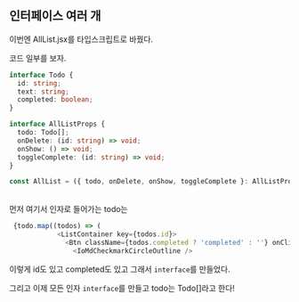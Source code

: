 ## 인터페이스 여러 개

이번엔 AllList.jsx를 타입스크립트로 바꿨다.

코드 일부를 보자.

```typescript
interface Todo {
  id: string;
  text: string;
  completed: boolean;
}

interface AllListProps {
  todo: Todo[];
  onDelete: (id: string) => void;
  onShow: () => void;
  toggleComplete: (id: string) => void;
}

const AllList = ({ todo, onDelete, onShow, toggleComplete }: AllListProps) => {
```

<br>
먼저 여기서 인자로 들어가는 todo는

```typescript
 {todo.map((todos) => (
            <ListContainer key={todos.id}>
              <Btn className={todos.completed ? 'completed' : ''} onClick={() => toggleComplete(todos.id)}>
                <IoMdCheckmarkCircleOutline />
```

이렇게 id도 있고 completed도 있고 그래서 `interface`를 만들었다.

그리고 이제 모든 인자 `interface`를 만들고 todo는 Todo[]라고 한다!

